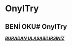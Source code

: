 ﻿# OnylTry
## BENİ OKU# OnylTry
 [***BURADAN ULAŞABİLİRSİNİZ***](https://fidanmuhammed.github.io/full-stack-web-development-projects/Motivational-Sentence-Project/)
